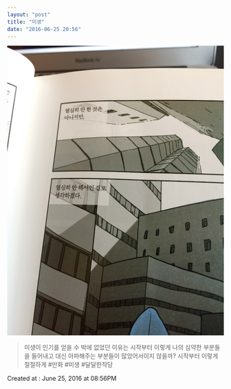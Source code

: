 ```yaml
---
layout: "post"
title: "미생"
date: "2016-06-25 20:56"
---
```


![Images](/media/2016/06/IMG_8645.JPG)

> 미생이 인기를 얻을 수 박에 없었던 이유는 시작부터 이렇게 나의 심약한 부분들을 들어내고 대신 아파해주는 부분들이 많았어서이지 않을까? 시작부터 이렇게 절절하게 #만화 #미생 #달달한작당

Created at : June 25, 2016 at 08:56PM
